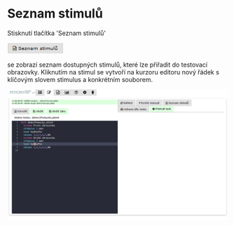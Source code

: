 # Seznam stimulů

Stisknutí tlačítka 'Seznam stimulů'

![](../.gitbook/assets/image%20%284%29.png)

se zobrazí seznam dostupných stimulů, které lze přiřadit do testovací obrazovky. Kliknutím na stimul se vytvoří na kurzoru editoru nový řádek s klíčovým slovem stimulus a konkrétním souborem.

![](../.gitbook/assets/yjh318thnw.gif)



